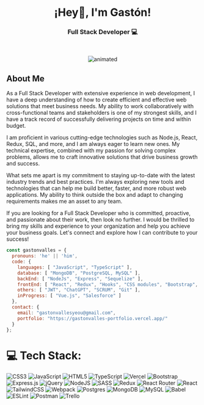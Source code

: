 <h1 align="center">¡Hey👋, I'm Gastón!</h1>
<h3 align="center">Full Stack Developer 💻</h3><br/>
<p align="center">
  <img src="https://tenor.com/es-419/view/typing-code-linux-computer-elliot-alderson-gif-10667985" alt="animated" />
</p>
<h2>About Me</h2>
<p>
  As a Full Stack Developer with extensive experience in web development, I have a deep understanding of how to create efficient and effective web solutions that meet business needs. My ability to work collaboratively with cross-functional teams and stakeholders is one of my strongest skills, and I have a track record of successfully delivering projects on time and within budget.

I am proficient in various cutting-edge technologies such as Node.js, React, Redux, SQL, and more, and I am always eager to learn new ones. My technical expertise, combined with my passion for solving complex problems, allows me to craft innovative solutions that drive business growth and success.

What sets me apart is my commitment to staying up-to-date with the latest industry trends and best practices. I'm always exploring new tools and technologies that can help me build better, faster, and more robust web applications. My ability to think outside the box and adapt to changing requirements makes me an asset to any team.

If you are looking for a Full Stack Developer who is committed, proactive, and passionate about their work, then look no further. I would be thrilled to bring my skills and experience to your organization and help you achieve your business goals. Let's connect and explore how I can contribute to your success!
</p> 

```js
const gastonvalles = {
  pronouns: 'he' || 'him',
  code: {
    languages: [ "JavaScript", "TypeScript" ],
    database: [ "MongoDB", "PostgreSQL, MySQL" ],
    backEnd: [ "NodeJs", "Express", "Sequelize" ],
    frontEnd: [ "React", "Redux", "Hooks", "CSS modules", "Bootstrap", "TailwindCSS", "Webpack" ],
    others: [ "JWT", "ChatGPT", "SCRUM", "Git" ],
    inProgress: [ "Vue.js", "Salesforce" ]
  },
  contact: {
    email: "gastonvallesyeou@gmail.com",
    portfolio: "https://gastonvalles-portfolio.vercel.app/"
  }
};
```

# 💻 Tech Stack:
![CSS3](https://img.shields.io/badge/css3-%231572B6.svg?style=for-the-badge&logo=css3&logoColor=white) ![JavaScript](https://img.shields.io/badge/javascript-%23323330.svg?style=for-the-badge&logo=javascript&logoColor=%23F7DF1E) ![HTML5](https://img.shields.io/badge/html5-%23E34F26.svg?style=for-the-badge&logo=html5&logoColor=white) ![TypeScript](https://img.shields.io/badge/typescript-%23007ACC.svg?style=for-the-badge&logo=typescript&logoColor=white) ![Vercel](https://img.shields.io/badge/vercel-%23000000.svg?style=for-the-badge&logo=vercel&logoColor=white) ![Bootstrap](https://img.shields.io/badge/bootstrap-%23563D7C.svg?style=for-the-badge&logo=bootstrap&logoColor=white) ![Express.js](https://img.shields.io/badge/express.js-%23404d59.svg?style=for-the-badge&logo=express&logoColor=%2361DAFB) ![jQuery](https://img.shields.io/badge/jquery-%230769AD.svg?style=for-the-badge&logo=jquery&logoColor=white) ![NodeJS](https://img.shields.io/badge/node.js-6DA55F?style=for-the-badge&logo=node.js&logoColor=white) ![SASS](https://img.shields.io/badge/SASS-hotpink.svg?style=for-the-badge&logo=SASS&logoColor=white) ![Redux](https://img.shields.io/badge/redux-%23593d88.svg?style=for-the-badge&logo=redux&logoColor=white) ![React Router](https://img.shields.io/badge/React_Router-CA4245?style=for-the-badge&logo=react-router&logoColor=white) ![React](https://img.shields.io/badge/react-%2320232a.svg?style=for-the-badge&logo=react&logoColor=%2361DAFB) ![TailwindCSS](https://img.shields.io/badge/tailwindcss-%2338B2AC.svg?style=for-the-badge&logo=tailwind-css&logoColor=white) ![Webpack](https://img.shields.io/badge/webpack-%238DD6F9.svg?style=for-the-badge&logo=webpack&logoColor=black) ![Postgres](https://img.shields.io/badge/postgres-%23316192.svg?style=for-the-badge&logo=postgresql&logoColor=white) ![MongoDB](https://img.shields.io/badge/MongoDB-%234ea94b.svg?style=for-the-badge&logo=mongodb&logoColor=white) ![MySQL](https://img.shields.io/badge/mysql-%2300f.svg?style=for-the-badge&logo=mysql&logoColor=white) ![Babel](https://img.shields.io/badge/Babel-F9DC3e?style=for-the-badge&logo=babel&logoColor=black) ![ESLint](https://img.shields.io/badge/ESLint-4B3263?style=for-the-badge&logo=eslint&logoColor=white) ![Postman](https://img.shields.io/badge/Postman-FF6C37?style=for-the-badge&logo=postman&logoColor=white) ![Trello](https://img.shields.io/badge/Trello-%23026AA7.svg?style=for-the-badge&logo=Trello&logoColor=white)
